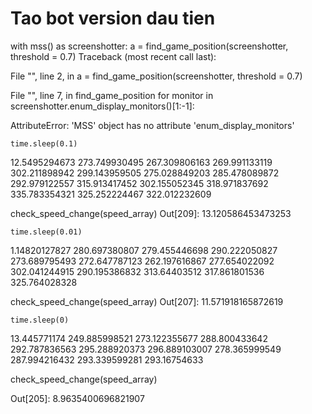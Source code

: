 


# Tao bot version dau tien

with mss() as screenshotter:
    a = find_game_position(screenshotter, threshold = 0.7)
Traceback (most recent call last):

  File "<ipython-input-17-9dbf65ddb8ed>", line 2, in <module>
    a = find_game_position(screenshotter, threshold = 0.7)

  File "<ipython-input-16-561931e4fefa>", line 7, in find_game_position
    for monitor in screenshotter.enum_display_monitors()[1:-1]:

AttributeError: 'MSS' object has no attribute 'enum_display_monitors'


    time.sleep(0.1)
12.5495294673
273.749930495
267.309806163
269.991133119
302.211898942
299.143959505
275.028849203
285.478089872
292.979122557
315.913417452
302.155052345
318.971837692
335.783354321
325.252224467
322.012232609

check_speed_change(speed_array)
Out[209]: 13.120586453473253

    time.sleep(0.01)
1.14820127827
280.697380807
279.455446698
290.222050827
273.689795493
272.647787123
262.197616867
277.654022092
302.041244915
290.195386832
313.64403512
317.861801536
325.764028328

check_speed_change(speed_array)
Out[207]: 11.571918165872619

    time.sleep(0)

13.445771174
249.885998521
273.122355677
288.800433642
292.787836563
295.288920373
296.889103007
278.365999549
287.994216432
293.339599281
293.16754633

check_speed_change(speed_array)

Out[205]: 8.9635400696821907